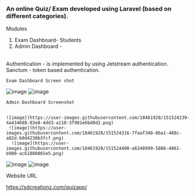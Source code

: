 ### An online Quiz/ Exam  developed using Laravel  (based on different categories).
Modules
1. Exam Dashboard- Students 
2. Admin Dashboard - 
<br>
     Authentication -  is implemented by using Jetstream authentication.
                      Sanctum - token based authentication.
                      
    Exam Dashboard Screen shot                  
    
![image](https://user-images.githubusercontent.com/18461928/151649432-77e25adc-40d8-4b99-8e4a-8203994f7559.png)
![image](https://user-images.githubusercontent.com/18461928/151649449-60cb55b8-a1e8-44c9-b203-00ef68d33f76.png)


    Admin Dashboard Screenshot
    
    
    ![image](https://user-images.githubusercontent.com/18461928/151524239-4a434688-83e8-4dd3-a110-3f981e6bd0d2.png)
     ![image](https://user-images.githubusercontent.com/18461928/151524316-7faaf348-0ba1-488c-a82d-b0d4238b3fcf.png)
      ![image](https://user-images.githubusercontent.com/18461928/151524400-a6248999-5886-4861-b980-ac61880865e5.png)
  
   
![image](https://user-images.githubusercontent.com/18461928/151523039-e5d04791-378a-4614-ab43-e43b5d875346.png)
 ![image](https://user-images.githubusercontent.com/18461928/151525048-ff517d73-51ec-4755-b04e-f82108b1cfb1.png)


    
    


Website URL    
    
 https://sdcreationz.com/quizapp/
